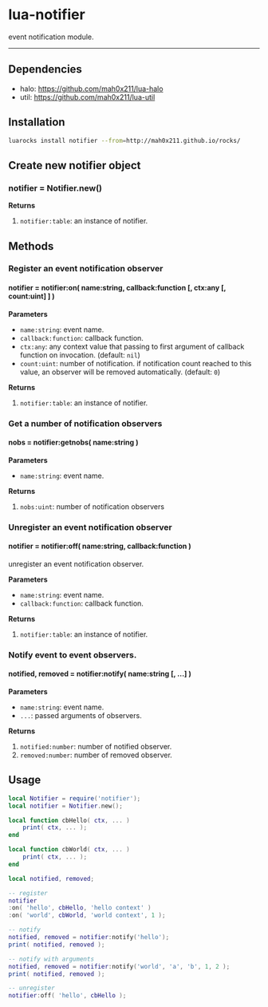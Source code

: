 lua-notifier
=======

event notification module.

---

## Dependencies

- halo: https://github.com/mah0x211/lua-halo
- util: https://github.com/mah0x211/lua-util

## Installation

```sh
luarocks install notifier --from=http://mah0x211.github.io/rocks/
```


## Create new notifier object

### notifier = Notifier.new()

**Returns**

1. `notifier:table`: an instance of notifier.


## Methods

### Register an event notification observer

#### notifier = notifier:on( name:string, callback:function [, ctx:any [, count:uint] ] )

**Parameters**

- `name:string`: event name.
- `callback:function`: callback function.
- `ctx:any`: any context value that passing to first argument of callback function on invocation. (default: `nil`)
- `count:uint`: number of notification. if notification count reached to this value, an observer will be removed automatically. (default: `0`)

**Returns**

1. `notifier:table`: an instance of notifier.


### Get a number of notification observers 

#### nobs = notifier:getnobs( name:string )

**Parameters**

- `name:string`: event name.

**Returns**

1. `nobs:uint`: number of notification observers


### Unregister an event notification observer

#### notifier = notifier:off( name:string, callback:function )

unregister an event notification observer.

**Parameters**

- `name:string`: event name.
- `callback:function`: callback function.

**Returns**

1. `notifier:table`: an instance of notifier.


### Notify event to event observers.

#### notified, removed = notifier:notify( name:string [, ...] )

**Parameters**

- `name:string`: event name.
- `...`: passed arguments of observers.

**Returns**

1. `notified:number`: number of notified observer.
2. `removed:number`: number of removed observer.


## Usage

```lua
local Notifier = require('notifier');
local notifier = Notifier.new();

local function cbHello( ctx, ... )
    print( ctx, ... );
end

local function cbWorld( ctx, ... )
    print( ctx, ... );
end

local notified, removed;

-- register
notifier
:on( 'hello', cbHello, 'hello context' )
:on( 'world', cbWorld, 'world context', 1 );

-- notify
notified, removed = notifier:notify('hello');
print( notified, removed );

-- notify with arguments
notified, removed = notifier:notify('world', 'a', 'b', 1, 2 );
print( notified, removed );

-- unregister
notifier:off( 'hello', cbHello );
```
